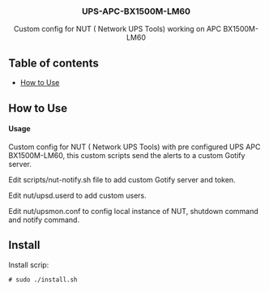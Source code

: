 <h3 align="center">UPS-APC-BX1500M-LM60</h3>
<p align="center">Custom config for NUT (
Network UPS Tools) working on APC BX1500M-LM60</p>

## Table of contents

* [How to Use](#how-to-use)

## <a name="how-to-use">How to Use

#### Usage

Custom config for NUT (
Network UPS Tools) with pre configured UPS APC BX1500M-LM60, this custom scripts send the alerts to a custom Gotify server.

Edit scripts/nut-notify.sh file to add custom Gotify server and token.

Edit nut/upsd.userd to add custom users.

Edit nut/upsmon.conf to config local instance of NUT, shutdown command and notify command.

## Install

Install scrip:

```
# sudo ./install.sh
```
